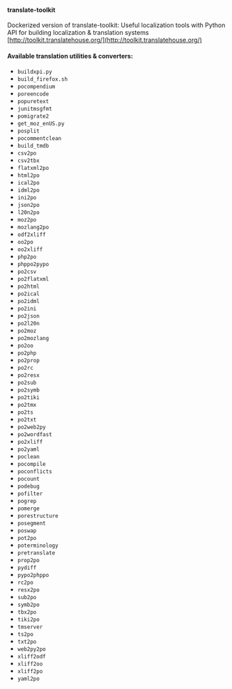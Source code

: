 #### translate-toolkit

Dockerized version of translate-toolkit: Useful localization tools with Python API for building localization & translation systems
[http://toolkit.translatehouse.org/](http://toolkit.translatehouse.org/)

#### Available translation utilities & converters:
- `buildxpi.py`
- `build_firefox.sh`
- `pocompendium`
- `poreencode`
- `popuretext`
- `junitmsgfmt`
- `pomigrate2`
- `get_moz_enUS.py`
- `posplit`
- `pocommentclean`
- `build_tmdb`
- `csv2po`
- `csv2tbx`
- `flatxml2po`
- `html2po`
- `ical2po`
- `idml2po`
- `ini2po`
- `json2po`
- `l20n2po`
- `moz2po`
- `mozlang2po`
- `odf2xliff`
- `oo2po`
- `oo2xliff`
- `php2po`
- `phppo2pypo`
- `po2csv`
- `po2flatxml`
- `po2html`
- `po2ical`
- `po2idml`
- `po2ini`
- `po2json`
- `po2l20n`
- `po2moz`
- `po2mozlang`
- `po2oo`
- `po2php`
- `po2prop`
- `po2rc`
- `po2resx`
- `po2sub`
- `po2symb`
- `po2tiki`
- `po2tmx`
- `po2ts`
- `po2txt`
- `po2web2py`
- `po2wordfast`
- `po2xliff`
- `po2yaml`
- `poclean`
- `pocompile`
- `poconflicts`
- `pocount`
- `podebug`
- `pofilter`
- `pogrep`
- `pomerge`
- `porestructure`
- `posegment`
- `poswap`
- `pot2po`
- `poterminology`
- `pretranslate`
- `prop2po`
- `pydiff`
- `pypo2phppo`
- `rc2po`
- `resx2po`
- `sub2po`
- `symb2po`
- `tbx2po`
- `tiki2po`
- `tmserver`
- `ts2po`
- `txt2po`
- `web2py2po`
- `xliff2odf`
- `xliff2oo`
- `xliff2po`
- `yaml2po`

